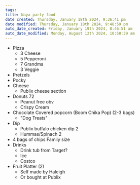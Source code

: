 ```yaml
---
tags: 
title: Naya party food
date created: Thursday, January 18th 2024, 9:36:41 pm
date modified: Thursday, January 18th 2024, 9:48:59 pm
auto_date_created: Friday, January 19th 2024, 8:46:51 am
auto_date_modified: Monday, August 12th 2024, 10:50:39 am
---
```


- Pizza 
	- 3 Cheese
	- 5 Pepperoni
	- 7 Grandma
	- 3 Veggie
- Pretzels 
- Pocky
- Cheese
	- Publix cheese section
- Donuts 72
	- Peanut free obv
	- Crispy Cream
- Chocolate Covered popcorn (Boom Chika Pop) (2-3 bags)
	- "Dog Treats"
- Dip 
	- Publix buffalo chicken dip 2
	- Hummas/Spinach 2
- 4 bags of chips Family size
- Drinks
	- Drink tub from Target?
	- Ice
	- Costco
- Fruit Platter (2)
	- Self made by Haleigh
	- Or bought at Publix
	  